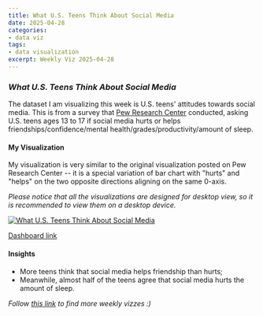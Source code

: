```yaml
---
title: What U.S. Teens Think About Social Media
date: 2025-04-28
categories:
- data viz
tags:
- data visualization
excerpt: Weekly Viz 2025-04-28
---
```


### *What U.S. Teens Think About Social Media*

The dataset I am visualizing this week is U.S. teens' attitudes towards social media. This is from a survey that [Pew Research Center](https://www.pewresearch.org/internet/2025/04/22/teens-social-media-and-mental-health/) conducted, asking U.S. teens ages 13 to 17 if social media hurts or helps friendships/confidence/mental health/grades/productivity/amount of sleep.  

#### My Visualization

My visualization is very similar to the original visualization posted on Pew Research Center -- it is a special variation of bar chart with "hurts" and "helps" on the two opposite directions aligning on the same 0-axis.  

*Please notice that all the visualizations are designed for desktop view, so it is recommended to view them on a desktop device.*  

<div class='tableauPlaceholder' id='viz1745902860446' style='position: relative'>
  <noscript><a href='#'>
    <img alt='What U.S. Teens Think About Social Media ' src='https:&#47;&#47;public.tableau.com&#47;static&#47;images&#47;20&#47;20250428WhatU_S_TeensThinkAboutSocialMedia&#47;WhatU_S_TeensThinkAboutSocialMedia&#47;1_rss.png' style='border: none' />
  </a></noscript>
  <object class='tableauViz'  style='display:none;'>
    <param name='host_url' value='https%3A%2F%2Fpublic.tableau.com%2F' />
    <param name='embed_code_version' value='3' />
    <param name='site_root' value='' />
    <param name='name' value='20250428WhatU_S_TeensThinkAboutSocialMedia&#47;WhatU_S_TeensThinkAboutSocialMedia' />
    <param name='tabs' value='no' />
    <param name='toolbar' value='yes' />
    <param name='static_image' value='https:&#47;&#47;public.tableau.com&#47;static&#47;images&#47;20&#47;20250428WhatU_S_TeensThinkAboutSocialMedia&#47;WhatU_S_TeensThinkAboutSocialMedia&#47;1.png' />
    <param name='animate_transition' value='yes' />
    <param name='display_static_image' value='yes' />
    <param name='display_spinner' value='yes' />
    <param name='display_overlay' value='yes' />
    <param name='display_count' value='yes' />
    <param name='language' value='en-US' />
  </object></div>            
  <script type='text/javascript'>           
    var divElement = document.getElementById('viz1745902860446');           
    var vizElement = divElement.getElementsByTagName('object')[0];             
    if ( divElement.offsetWidth > 800 ) { vizElement.style.width='800px';vizElement.style.height='627px';} else if ( divElement.offsetWidth > 500 ) { vizElement.style.width='800px';vizElement.style.height='627px';} else { vizElement.style.width='100%';vizElement.style.height='827px';}   
    var scriptElement = document.createElement('script');     
    scriptElement.src = 'https://public.tableau.com/javascripts/api/viz_v1.js'; 
    vizElement.parentNode.insertBefore(scriptElement, vizElement);          
  </script>

[Dashboard link](https://public.tableau.com/views/20250428WhatU_S_TeensThinkAboutSocialMedia/WhatU_S_TeensThinkAboutSocialMedia?:language=en-US&:sid=&:redirect=auth&:display_count=n&:origin=viz_share_link)

#### Insights
* More teens think that social media helps friendship than hurts;
* Meanwhile, almost half of the teens agree that social media hurts the amount of sleep.  

*Follow [this link](https://yudong-94.github.io/personal-website/project/WeeklyViz2025/) to find more weekly vizzes :)*
